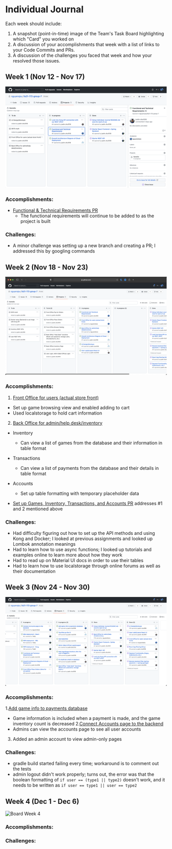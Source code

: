 # Individual Journal

Each week should include:
1. A snapshot (point-in-time) image of the Team's Task Board highlighting which "Card" you worked on
2. A discussion of your accomplishments that week with a list of links to your Code Commits and PRs.
3. A discussion of the challenges you faced that week and how your resolved those issues.


## Week 1 (Nov 12 - Nov 17)

![Board Week 1](images/sn-1.png)

### Accomplishments:
- [Functional & Technical Requirements PR](URL "https://github.com/nguyensjsu/fa21-172-group-7/pull/8")
    - The functional requirements will continue to be added to as the project is built

### Challenges:
- A minor challenge was setting up a new branch and creating a PR; I addressed this by googling commands



## Week 2 (Nov 18 - Nov 23)

![Board Week 2](images/sn-2.png)

### Accomplishments:
1. [Front Office for users (actual store front)](URL "https://github.com/nguyensjsu/fa21-172-group-7/issues/11")
- Set up game browsing view and enabled adding to cart
- Used localstorage to hold cart information

2. [Back Office for admin/help desk/inventory](https://github.com/nguyensjsu/fa21-172-group-7/issues/12)
- Inventory
	- Can view a list of games from the database and their information in table format
- Transactions
	- Can view a list of payments from the database and their details in table format
- Accounts
	- Set up table formatting with temporary placeholder data


- [Set up Games, Inventory, Transactions, and Accounts PR](https://github.com/nguyensjsu/fa21-172-group-7/pull/23) addresses #1 and 2 mentioned above


### Challenges:
- Had difficulty figuring out how to set up the API methods and using Kong and Docker; I looked at previous assignments and looked up Lombok annotation meanings
- Had to learn how to use async functions; I looked up tutorials and examples online to learn more about how they work
- Had to read up on Material UI docs in order to use their tables
- Had to learn how to use localstorage through online forums as well as their documentation



## Week 3 (Nov 24 - Nov 30)

![Board Week 3](images/sn-3.png)

### Accomplishments:
1.[Add game info to payments database](https://github.com/nguyensjsu/fa21-172-group-7/issues/27)
- Game information is included when a payment is made, and the game inventory count is decreased
2.[Connect Accounts page to the backend](https://github.com/nguyensjsu/fa21-172-group-7/issues/36)
- Admins can view the accounts page to see all user accounts
3. Added an admin account to view admin-only pages

### Challenges:
- gradle build started failing every time; workaround is to comment out the tests
- admin logout didn't work properly; turns out, the error was that the boolean formatting of `if user == (type1 || type2)` doesn't work, and it needs to be written as `if user == type1 || user == type2`



## Week 4 (Dec 1 - Dec 6)

![Board Week 4](images/.png)

### Accomplishments:



### Challenges:

